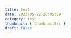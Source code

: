 ```yaml
---
title: test
date: 2023-05-22 20:05:59
category: test
thumbnail: { thumbnailSrc }
draft: false
---
```


